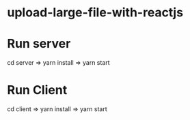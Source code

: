 # upload-large-file-with-reactjs

# Run server 
cd server => yarn install => yarn start

# Run Client
cd client => yarn install => yarn start